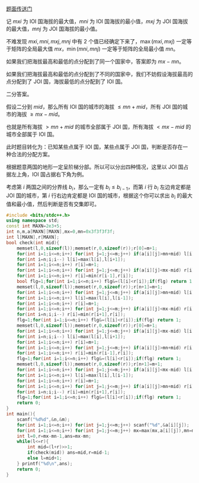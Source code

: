[题面传送门](https://www.luogu.com.cn/problem/AT2444)

记 $mxi$ 为 IOI 国海拔的最大值，$mni$ 为 IOI 国海拔的最小值，$mxj$ 为 JOI 国海拔的最大值，$mnj$ 为 JOI 国海拔的最小值。

不难发现 $mxi,mni,mxj,mnj$ 中有 2 个值已经确定下来了，$\max(mxi,mxj)$ 一定等于矩阵的全局最大值 $mx$，$\min(mni,mnj)$ 一定等于矩阵的全局最小值 $mn$。

如果我们把海拔最高和最低的点分配到了同一个国家中，答案即为 $mx-mn$。

如果我们把海拔最高和最低的点分配到了不同的国家中，我们不妨假设海拔最高的点分配到了 JOI 国，海拔最低的点分配到了 IOI 国。

二分答案。

假设二分到 $mid$，那么所有 IOI 国的城市的海拔 $\leq mn+mid$，所有 JOI 国的城市的海拔 $\geq mx-mid$。

也就是所有海拔 $>mn+mid$ 的城市全部属于 JOI 国，所有海拔 $<mx-mid$ 的城市全部属于 IOI 国。

此时题目转化为：已知某些点属于 IOI 国，某些点属于 JOI 国，判断是否存在一种合法的分配方案。

根据题意两国的地形一定呈阶梯分部。所以可以分出四种情况，这里以 JOI 国占据左上角，IOI 国占据右下角为例。

考虑第 $i$ 两国之间的分界线 $b_i$，那么一定有 $b_i \leq b_{i-1}$，而第 $i$ 行 $b_i$ 左边肯定都是 JOI 国的城市，第 $i$ 行右边肯定都是 IOI 国的城市，根据这个你可以求出 $b_i$ 的最大值和最小值，然后判断是否有交集即可。

```cpp
#include <bits/stdc++.h>
using namespace std;
const int MAXN=2e3+5;
int n,m,a[MAXN][MAXN],mx=0,mn=0x3f3f3f3f;
int l[MAXN],r[MAXN];
bool check(int mid){
	memset(l,0,sizeof(l));memset(r,0,sizeof(r));r[0]=m+1;
	for(int i=1;i<=n;i++) for(int j=1;j<=m;j++) if(a[i][j]>mn+mid) l[i]=max(l[i],j);
	for(int i=n;i;i--) l[i]=max(l[i],l[i+1]);
	for(int i=1;i<=n;i++) r[i]=m+1;
	for(int i=1;i<=n;i++) for(int j=1;j<=m;j++) if(a[i][j]<mx-mid) r[i]=min(r[i],j);
	for(int i=1;i<=n;i++) r[i]=min(r[i-1],r[i]);
	bool flg=1;for(int i=1;i<=n;i++) flg&=(l[i]<r[i]);if(flg) return 1;
	memset(l,0,sizeof(l));memset(r,0,sizeof(r));r[n+1]=m+1;
	for(int i=1;i<=n;i++) for(int j=1;j<=m;j++) if(a[i][j]>mn+mid) l[i]=max(l[i],j);
	for(int i=1;i<=n;i++) l[i]=max(l[i],l[i-1]);
	for(int i=1;i<=n;i++) r[i]=m+1;
	for(int i=1;i<=n;i++) for(int j=1;j<=m;j++) if(a[i][j]<mx-mid) r[i]=min(r[i],j);
	for(int i=n;i;i--) r[i]=min(r[i+1],r[i]);
	flg=1;for(int i=1;i<=n;i++) flg&=(l[i]<r[i]);if(flg) return 1;
	memset(l,0,sizeof(l));memset(r,0,sizeof(r));r[0]=m+1;
	for(int i=1;i<=n;i++) for(int j=1;j<=m;j++) if(a[i][j]<mx-mid) l[i]=max(l[i],j);
	for(int i=n;i;i--) l[i]=max(l[i],l[i+1]);
	for(int i=1;i<=n;i++) r[i]=m+1;
	for(int i=1;i<=n;i++) for(int j=1;j<=m;j++) if(a[i][j]>mn+mid) r[i]=min(r[i],j);
	for(int i=1;i<=n;i++) r[i]=min(r[i-1],r[i]);
	flg=1;for(int i=1;i<=n;i++) flg&=(l[i]<r[i]);if(flg) return 1;
	memset(l,0,sizeof(l));memset(r,0,sizeof(r));r[n+1]=m+1;
	for(int i=1;i<=n;i++) for(int j=1;j<=m;j++) if(a[i][j]<mx-mid) l[i]=max(l[i],j);
	for(int i=1;i<=n;i++) l[i]=max(l[i],l[i-1]);
	for(int i=1;i<=n;i++) r[i]=m+1;
	for(int i=1;i<=n;i++) for(int j=1;j<=m;j++) if(a[i][j]>mn+mid) r[i]=min(r[i],j);
	for(int i=n;i;i--) r[i]=min(r[i+1],r[i]);
	flg=1;for(int i=1;i<=n;i++) flg&=(l[i]<r[i]);if(flg) return 1;
	return 0;
}
int main(){
	scanf("%d%d",&n,&m);
	for(int i=1;i<=n;i++) for(int j=1;j<=m;j++) scanf("%d",&a[i][j]);
	for(int i=1;i<=n;i++) for(int j=1;j<=m;j++) mx=max(mx,a[i][j]),mn=min(mn,a[i][j]);
	int l=0,r=mx-mn-1,ans=mx-mn;
	while(l<=r){
		int mid=(l+r)>>1;
		if(check(mid)) ans=mid,r=mid-1;
		else l=mid+1;
	} printf("%d\n",ans);
	return 0;
}
```